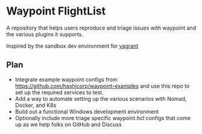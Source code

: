 # Waypoint FlightList

A repository that helps users reproduce and triage issues with waypoint and the
various plugins it supports.

Inspired by the sandbox dev environment for [vagrant](https://github.com/briancain/congenial-octo-palm-tree)

## Plan

- Integrate example waypoint configs from https://github.com/hashicorp/waypoint-examples
and use this repo to set up the required services to test.
- Add a way to automate setting up the various scenarios with Nomad, Docker, and K8s
- Build out a functional Windows development environment
- Optionally include more triage specific waypoint.hcl configs that come
up as we help folks on GitHub and Discuss
